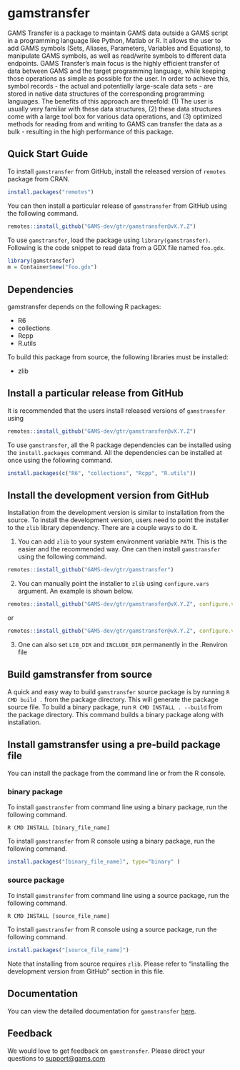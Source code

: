 
<!-- README.md is generated from README.Rmd. Please edit that file -->

# gamstransfer

<!-- badges: start -->

<!-- badges: end -->

GAMS Transfer is a package to maintain GAMS data outside a GAMS script
in a programming language like Python, Matlab or R. It allows the user
to add GAMS symbols (Sets, Aliases, Parameters, Variables and
Equations), to manipulate GAMS symbols, as well as read/write symbols to
different data endpoints. GAMS Transfer’s main focus is the highly
efficient transfer of data between GAMS and the target programming
language, while keeping those operations as simple as possible for the
user. In order to achieve this, symbol records - the actual and
potentially large-scale data sets - are stored in native data structures
of the corresponding programming languages. The benefits of this
approach are threefold: (1) The user is usually very familiar with these
data structures, (2) these data structures come with a large tool box
for various data operations, and (3) optimized methods for reading from
and writing to GAMS can transfer the data as a bulk - resulting in the
high performance of this package.

## Quick Start Guide

To install `gamstransfer` from GitHub, install the released version of
`remotes` package from CRAN.

``` r
install.packages("remotes")
```

You can then install a particular release of `gamstransfer` from GitHub
using the following command.

``` r
remotes::install_github("GAMS-dev/gtr/gamstransfer@vX.Y.Z")
```

To use `gamstransfer`, load the package using `library(gamstransfer)`.
Following is the code snippet to read data from a GDX file named
`foo.gdx`.

``` r
library(gamstransfer)
m = Container$new("foo.gdx")
```

## Dependencies

gamstransfer depends on the following R packages:

  - R6
  - collections
  - Rcpp
  - R.utils

To build this package from source, the following libraries must be
installed:

  - zlib

## Install a particular release from GitHub

It is recommended that the users install released versions of
`gamstransfer` using

``` r
remotes::install_github("GAMS-dev/gtr/gamstransfer@vX.Y.Z")
```

To use `gamstransfer`, all the R package dependencies can be installed
using the `install.packages` command. All the dependencies can be
installed at once using the following command.

``` r
install.packages(c("R6", "collections", "Rcpp", "R.utils"))
```

## Install the development version from GitHub

Installation from the development version is similar to installation
from the source. To install the development version, users need to point
the installer to the `zlib` library dependency. There are a couple ways
to do it.

1.  You can add `zlib` to your system environment variable `PATH`. This
    is the easier and the recommended way. One can then install
    `gamstransfer` using the following command.

<!-- end list -->

``` r
remotes::install_github("GAMS-dev/gtr/gamstransfer")
```

2.  You can manually point the installer to `zlib` using
    `configure.vars` argument. An example is shown below.

<!-- end list -->

``` r
remotes::install_github("GAMS-dev/gtr/gamstransfer@vX.Y.Z", configure.vars=c("INCLUDE_DIR='[path_to_include]' LIB_DIR='[path_to_bin]'"))
```

or

``` r
remotes::install_github("GAMS-dev/gtr/gamstransfer@vX.Y.Z", configure.vars=c("LIB_DIR='[path_to_shared_object]'"))
```

3.  One can also set `LIB_DIR` and `INCLUDE_DIR` permanently in the
    .Renviron file

## Build gamstransfer from source

A quick and easy way to build `gamstransfer` source package is by
running `R CMD build .` from the package directory. This will generate
the package source file. To build a binary package, run `R CMD INSTALL .
--build` from the package directory. This command builds a binary
package along with installation.

## Install gamstransfer using a pre-build package file

You can install the package from the command line or from the R console.

### binary package

To install `gamstransfer` from command line using a binary package, run
the following command.

    R CMD INSTALL [binary_file_name]

To install `gamstransfer` from R console using a binary package, run the
following command.

``` r
install.packages("[binary_file_name]", type="binary" )
```

### source package

To install `gamstransfer` from command line using a source package, run
the following command.

    R CMD INSTALL [source_file_name]

To install `gamstransfer` from R console using a source package, run the
following command.

``` r
install.packages("[source_file_name]")
```

Note that installing from source requires `zlib`. Please refer to
“installing the development version from GitHub” section in this file.

## Documentation

You can view the detailed documentation for `gamstransfer`
[here](https://www.gams.com/latest/docs/API_R_GAMSTRANSFER.html).

## Feedback

We would love to get feedback on `gamstransfer`. Please direct your
questions to <support@gams.com>
